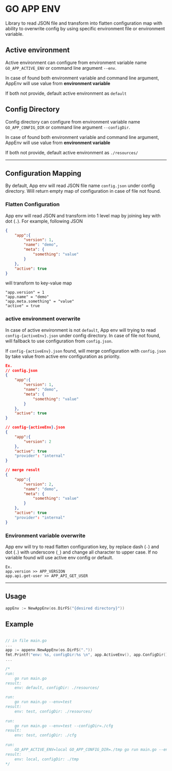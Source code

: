 # GO APP ENV

Library to read JSON file and transform into flatten configuration map with ability to overwrite config by using specific environment file or environment variable.

## Active environment

Active environment can configure from environment variable name `GO_APP_ACTIVE_ENV` or command line argument `--env`.

In case of found both environment variable and command line argument, AppEnv will use value from **environment variable**

If both not provide, default active environment as `default`

## Config Directory

Config directory can configure from environment variable name `GO_APP_CONFIG_DIR` or command line argument `--configDir`. 

In case of found both environment variable and command line argument, AppEnv will use value from **environment variable**

If both not provide, default active environment as `./resources/`

---
## Configuration Mapping

By default, App env will read JSON file name `config.json` under config directory. Will return empty map of configuration in case of file not found.

### Flatten Configuration

App env will read JSON and transform into 1 level map by joining key with dot (`.`).
For example, following JSON

```json
{
    "app":{
        "version": 1,
        "name": "demo",
        "meta": {
            "something": "value"
        }
    },
    "active": true
}
```

will transform to key-value map

```
"app.version" = 1
"app.name" = "demo"
"app.meta.something" = "value"
"active" = true
```

### active environment overwrite

In case of active environment is not `default`, App env will trying to read `config-{activeEnv}.json` under config directory. In case of file not found, will fallback to use configuration from `config.json`.

If `config-{activeEnv}.json` found, will merge configuration with `config.json` by take value from active env configuration as priority.

``` json
Ex.
// config.json
{
    "app":{
        "version": 1,
        "name": "demo",
        "meta": {
            "something": "value"
        }
    },
    "active": true
}

// config-{activeEnv}.json
{
    "app":{
        "version": 2
    },
    "active": true
    "provider": "internal"
}

// merge result
{
    "app":{
        "version": 2,
        "name": "demo",
        "meta": {
            "something": "value"
        }
    },
    "active": true
    "provider": "internal"
}
```

### Environment variable overwrite

App env will try to read flatten configuration key, by replace dash (`-`) and dot (`.`) with underscore (`_`) and change all character to upper case. If no variable found will use active env config or default.

```
Ex.
app.version >> APP_VERSION
app.api.get-user >> APP_API_GET_USER
```

---
## Usage

```go
appEnv := NewAppEnv(os.DirFS("{desired directory}"))
```

## Example

```go

// in file main.go
...
app := appenv.NewAppEnv(os.DirFS("."))
fmt.Printf("env: %s, configDir:%s \n", app.ActiveEnv(), app.ConfigDir())
...

/*
run:
    go run main.go
result:
    env: default, configDir: ./resources/

run:
    go run main.go --env=test
result:
    env: test, configDir: ./resources/
    
run:
    go run main.go --env=test --configDir=./cfg
result:
    env: test, configDir: ./cfg
    
run:
    GO_APP_ACTIVE_ENV=local GO_APP_CONFIG_DIR=./tmp go run main.go --env=test --configDir=./cfg
result:
    env: local, configDir: ./tmp
*/
```